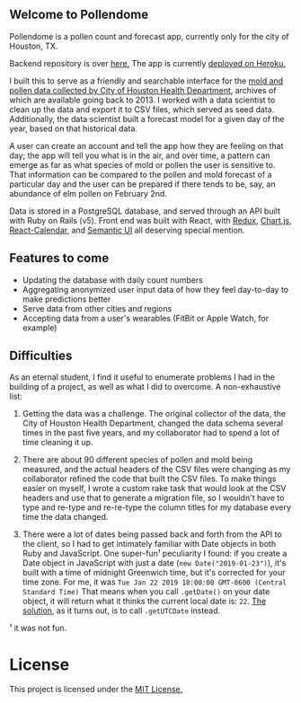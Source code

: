 ## Welcome to Pollendome
Pollendome is a pollen count and forecast app, currently only for the city of Houston, TX. 

Backend repository is over [here.](https://github.com/no-relation/pollendome-server) The app is currently [deployed on Heroku.](https://pollendome.herokuapp.com/)

I built this to serve as a friendly and searchable interface for the [mold and pollen data collected by City of Houston Health Department](http://www.houstontx.gov/health/Pollen-Mold/), archives of which are available going back to 2013. I worked with a data scientist to clean up the data and export it to CSV files, which served as seed data. Additionally, the data scientist built a forecast model for a given day of the year, based on that historical data. 

A user can create an account and tell the app how they are feeling on that day; the app will tell you what is in the air, and over time, a pattern can emerge as far as what species of mold or pollen the user is sensitive to. That information can be compared to the pollen and mold forecast of a particular day and the user can be prepared if there tends to be, say, an abundance of elm pollen on February 2nd.

Data is stored in a PostgreSQL database, and served through an API built with Ruby on Rails (v5). Front end was built with React, with [Redux][1], [Chart.js][2], [React-Calendar][3], and [Semantic UI][4] all deserving special mention.

[1]: https://github.com/reduxjs/react-redux
[2]: https://www.npmjs.com/package/react-chartjs-2
[3]: https://www.npmjs.com/package/react-calendar
[4]: https://react.semantic-ui.com/

## Features to come
- Updating the database with daily count numbers
- Aggregating anonymized user input data of how they feel day-to-day to make predictions better
- Serve data from other cities and regions
- Accepting data from a user's wearables (FitBit or Apple Watch, for example)

## Difficulties
As an eternal student, I find it useful to enumerate problems I had in the building of a project, as well as what I did to overcome. 
A non-exhaustive list:

1. Getting the data was a challenge. The original collector of the data, the City of Houston Health Department, changed the data schema several times in the past five years, and my collaborator had to spend a lot of time cleaning it up.

2. There are about 90 different species of pollen and mold being measured, and the actual headers of the CSV files were changing as my collaborator refined the code that built the CSV files. To make things easier on myself, I wrote a custom rake task that would look at the CSV headers and use that to generate a migration file, so I wouldn't have to type and re-type and re-re-type the column titles for my database every time the data changed.

3. There were a lot of dates being passed back and forth from the API to the client, so I had to get intimately familiar with Date objects in both Ruby and JavaScript. One super-fun¹ peculiarity I found: if you create a Date object in JavaScript with just a date (`new Date("2019-01-23")`), it's built with a time of midnight Greenwich time, but it's corrected for your time zone. For me, it was `Tue Jan 22 2019 18:00:00 GMT-0600 (Central Standard Time)` That means when you call `.getDate()` on your date object, it will return what it thinks the current local date is: `22`. [The solution](https://stackoverflow.com/questions/7556591/is-the-javascript-date-object-always-one-day-off), as it turns out, is to call `.getUTCDate` instead.

¹ it was not fun.


# License
This project is licensed under the [MIT License.](./LICENSE) 

<!--
This project was bootstrapped with [Create React App](https://github.com/facebook/create-react-app).

## Available Scripts

In the project directory, you can run:

### `npm start`

Runs the app in the development mode.<br>
Open [http://localhost:3000](http://localhost:3000) to view it in the browser.

The page will reload if you make edits.<br>
You will also see any lint errors in the console.

### `npm test`

Launches the test runner in the interactive watch mode.<br>
See the section about [running tests](https://facebook.github.io/create-react-app/docs/running-tests) for more information.

### `npm run build`

Builds the app for production to the `build` folder.<br>
It correctly bundles React in production mode and optimizes the build for the best performance.

The build is minified and the filenames include the hashes.<br>
Your app is ready to be deployed!

See the section about [deployment](https://facebook.github.io/create-react-app/docs/deployment) for more information.

### `npm run eject`

**Note: this is a one-way operation. Once you `eject`, you can’t go back!**

If you aren’t satisfied with the build tool and configuration choices, you can `eject` at any time. This command will remove the single build dependency from your project.

Instead, it will copy all the configuration files and the transitive dependencies (Webpack, Babel, ESLint, etc) right into your project so you have full control over them. All of the commands except `eject` will still work, but they will point to the copied scripts so you can tweak them. At this point you’re on your own.

You don’t have to ever use `eject`. The curated feature set is suitable for small and middle deployments, and you shouldn’t feel obligated to use this feature. However we understand that this tool wouldn’t be useful if you couldn’t customize it when you are ready for it.

## Learn More

You can learn more in the [Create React App documentation](https://facebook.github.io/create-react-app/docs/getting-started).

To learn React, check out the [React documentation](https://reactjs.org/).

### Code Splitting

This section has moved here: https://facebook.github.io/create-react-app/docs/code-splitting

### Analyzing the Bundle Size

This section has moved here: https://facebook.github.io/create-react-app/docs/analyzing-the-bundle-size

### Making a Progressive Web App

This section has moved here: https://facebook.github.io/create-react-app/docs/making-a-progressive-web-app

### Advanced Configuration

This section has moved here: https://facebook.github.io/create-react-app/docs/advanced-configuration

### Deployment

This section has moved here: https://facebook.github.io/create-react-app/docs/deployment

### `npm run build` fails to minify

This section has moved here: https://facebook.github.io/create-react-app/docs/troubleshooting#npm-run-build-fails-to-minify
-->
